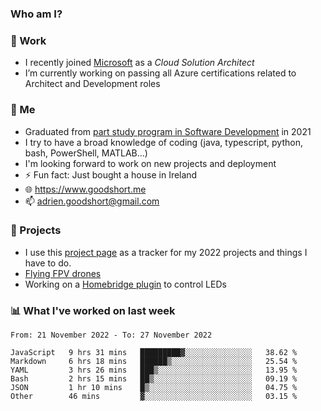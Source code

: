 ### Who am I?

<!--
**goodshort/goodshort** is a ✨ _special_ ✨ repository because its `README.md` (this file) appears on your GitHub profile.
-->
### 💼 Work
- I recently joined [Microsoft](https://www.microsoft.com/) as a _Cloud Solution Architect_
- I’m currently working on passing all Azure certifications related to Architect and Development roles

### 🌱 Me
- Graduated from [part study program in Software Development](https://www.goodshort.me/who-am-i/studies#higher-diploma-in-software-development) in 2021
- I try to have a broad knowledge of coding (java, typescript, python, bash, PowerShell, MATLAB...)
- I'm looking forward to work on new projects and deployment
- ⚡ Fun fact: Just bought a house in Ireland
- 🌐 https://www.goodshort.me
- 📫 adrien.goodshort@gmail.com

### 🚧 Projects

- I use this [project page](https://github.com/users/goodshort/projects/2) as a tracker for my 2022 projects and things I have to do.
- [Flying FPV drones](https://www.youtube.com/watch?v=PdOF5c4RF18&list=PLhU-As_kQhM6L6iwidza6sSdfxEybA7VZ)
- Working on a [Homebridge plugin](https://github.com/goodshort/homebridge-wled-preset) to control LEDs

### 📊 What I've worked on last week

<!--START_SECTION:waka-->

```text
From: 21 November 2022 - To: 27 November 2022

JavaScript   9 hrs 31 mins   █████████▓░░░░░░░░░░░░░░░   38.62 %
Markdown     6 hrs 18 mins   ██████▒░░░░░░░░░░░░░░░░░░   25.54 %
YAML         3 hrs 26 mins   ███▒░░░░░░░░░░░░░░░░░░░░░   13.95 %
Bash         2 hrs 15 mins   ██▒░░░░░░░░░░░░░░░░░░░░░░   09.19 %
JSON         1 hr 10 mins    █▒░░░░░░░░░░░░░░░░░░░░░░░   04.75 %
Other        46 mins         ▓░░░░░░░░░░░░░░░░░░░░░░░░   03.15 %
```

<!--END_SECTION:waka-->
